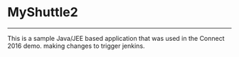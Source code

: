 # MyShuttle2
-------------

This is a sample Java/JEE based application that was used in the Connect 2016 demo. making changes to trigger jenkins.
